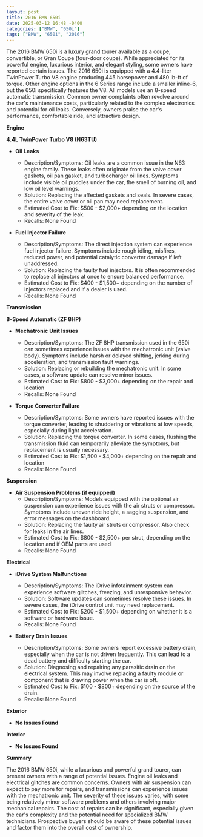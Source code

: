 ```yaml
---
layout: post
title: 2016 BMW 650i
date: 2025-03-12 16:48 -0400
categories: ["BMW", "650i"]
tags: ["BMW", "650i", "2016"]
---
```

The 2016 BMW 650i is a luxury grand tourer available as a coupe, convertible, or Gran Coupe (four-door coupe). While appreciated for its powerful engine, luxurious interior, and elegant styling, some owners have reported certain issues. The 2016 650i is equipped with a 4.4-liter TwinPower Turbo V8 engine producing 445 horsepower and 480 lb-ft of torque. Other engine options in the 6 Series range include a smaller inline-6, but the 650i specifically features the V8. All models use an 8-speed automatic transmission. Common owner complaints often revolve around the car's maintenance costs, particularly related to the complex electronics and potential for oil leaks. Conversely, owners praise the car's performance, comfortable ride, and attractive design.

**Engine**

**4.4L TwinPower Turbo V8 (N63TU)**

*   **Oil Leaks**
    *   Description/Symptoms: Oil leaks are a common issue in the N63 engine family. These leaks often originate from the valve cover gaskets, oil pan gasket, and turbocharger oil lines. Symptoms include visible oil puddles under the car, the smell of burning oil, and low oil level warnings.
    *   Solution: Replacing the affected gaskets and seals. In severe cases, the entire valve cover or oil pan may need replacement.
    *   Estimated Cost to Fix: $500 - $2,000+ depending on the location and severity of the leak.
    *   Recalls: None Found

*   **Fuel Injector Failure**
    *   Description/Symptoms: The direct injection system can experience fuel injector failure. Symptoms include rough idling, misfires, reduced power, and potential catalytic converter damage if left unaddressed.
    *   Solution: Replacing the faulty fuel injectors. It is often recommended to replace all injectors at once to ensure balanced performance.
    *   Estimated Cost to Fix: $400 - $1,500+ depending on the number of injectors replaced and if a dealer is used.
    *   Recalls: None Found

**Transmission**

**8-Speed Automatic (ZF 8HP)**

*   **Mechatronic Unit Issues**
    *   Description/Symptoms: The ZF 8HP transmission used in the 650i can sometimes experience issues with the mechatronic unit (valve body). Symptoms include harsh or delayed shifting, jerking during acceleration, and transmission fault warnings.
    *   Solution: Replacing or rebuilding the mechatronic unit. In some cases, a software update can resolve minor issues.
    *   Estimated Cost to Fix: $800 - $3,000+ depending on the repair and location
    *   Recalls: None Found

*   **Torque Converter Failure**
    *   Description/Symptoms: Some owners have reported issues with the torque converter, leading to shuddering or vibrations at low speeds, especially during light acceleration.
    *   Solution: Replacing the torque converter. In some cases, flushing the transmission fluid can temporarily alleviate the symptoms, but replacement is usually necessary.
    *   Estimated Cost to Fix: $1,500 - $4,000+ depending on the repair and location
    *   Recalls: None Found

**Suspension**

*   **Air Suspension Problems (if equipped)**
    *   Description/Symptoms: Models equipped with the optional air suspension can experience issues with the air struts or compressor. Symptoms include uneven ride height, a sagging suspension, and error messages on the dashboard.
    *   Solution: Replacing the faulty air struts or compressor. Also check for leaks in the air lines.
    *   Estimated Cost to Fix: $800 - $2,500+ per strut, depending on the location and if OEM parts are used
    *   Recalls: None Found

**Electrical**

*   **iDrive System Malfunctions**
    *   Description/Symptoms: The iDrive infotainment system can experience software glitches, freezing, and unresponsive behavior.
    *   Solution: Software updates can sometimes resolve these issues. In severe cases, the iDrive control unit may need replacement.
    *   Estimated Cost to Fix: $200 - $1,500+ depending on whether it is a software or hardware issue.
    *   Recalls: None Found

*   **Battery Drain Issues**
    *   Description/Symptoms: Some owners report excessive battery drain, especially when the car is not driven frequently. This can lead to a dead battery and difficulty starting the car.
    *   Solution: Diagnosing and repairing any parasitic drain on the electrical system. This may involve replacing a faulty module or component that is drawing power when the car is off.
    *   Estimated Cost to Fix: $100 - $800+ depending on the source of the drain.
    *   Recalls: None Found

**Exterior**

*   **No Issues Found**

**Interior**

*   **No Issues Found**

**Summary**

The 2016 BMW 650i, while a luxurious and powerful grand tourer, can present owners with a range of potential issues. Engine oil leaks and electrical glitches are common concerns. Owners with air suspension can expect to pay more for repairs, and transmissions can experience issues with the mechatronic unit. The severity of these issues varies, with some being relatively minor software problems and others involving major mechanical repairs. The cost of repairs can be significant, especially given the car's complexity and the potential need for specialized BMW technicians. Prospective buyers should be aware of these potential issues and factor them into the overall cost of ownership.

